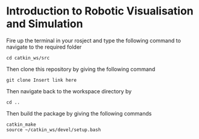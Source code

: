 # Introduction to Robotic Visualisation and Simulation

 Fire up the terminal in your rosject and type the following command to navigate to the required folder  
 ```
 cd catkin_ws/src
 ```
Then clone this repository by giving the following command  
 ```
 git clone Insert link here
 ```
 Then navigate back to the workspace directory by  
 ```
 cd ..
 ```
 Then build the package by giving the following commands  
 ```
 catkin_make
 source ~/catkin_ws/devel/setup.bash
 ```
 
